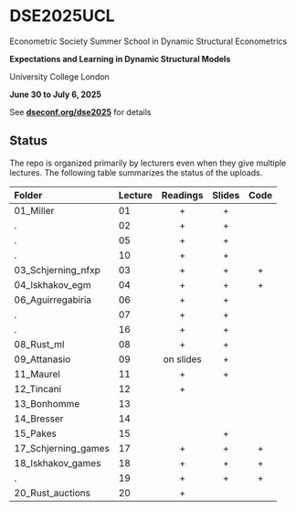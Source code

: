 # DSE2025UCL

Econometric Society Summer School in Dynamic Structural Econometrics

**Expectations and Learning in Dynamic Structural Models**

University College London

**June 30 to July 6, 2025**

See [**dseconf.org/dse2025**](https://dseconf.org/dse2025) for details


## Status

The repo is organized primarily by lecturers even when they give multiple lectures. The following table summarizes the status of the uploads.

| Folder | Lecture | Readings | Slides | Code |
|:---|:---|:--:|:-:|:-:|
01_Miller           | 01 | + | + | |
.                   | 02 | + | + | |
.                   | 05 | + | + | |
.                   | 10 | + | + | |
03_Schjerning_nfxp  | 03 | + | + | + |
04_Iskhakov_egm     | 04 | + | + | + |
06_Aguirregabiria   | 06 | + | + | |
.                   | 07 | + | + | |
.                   | 16 | + | + | |
08_Rust_ml          | 08 | + | + | |
09_Attanasio        | 09 | on slides | + | |
11_Maurel           | 11 | + | + | |
12_Tincani          | 12 | + | | |
13_Bonhomme         | 13 | | | |
14_Bresser          | 14 | | | |
15_Pakes            | 15 | | + | |
17_Schjerning_games | 17 | + | + | + |
18_Iskhakov_games   | 18 | + | + | + |
.                   | 19 | + | + | + |
20_Rust_auctions    | 20 | + | | |
